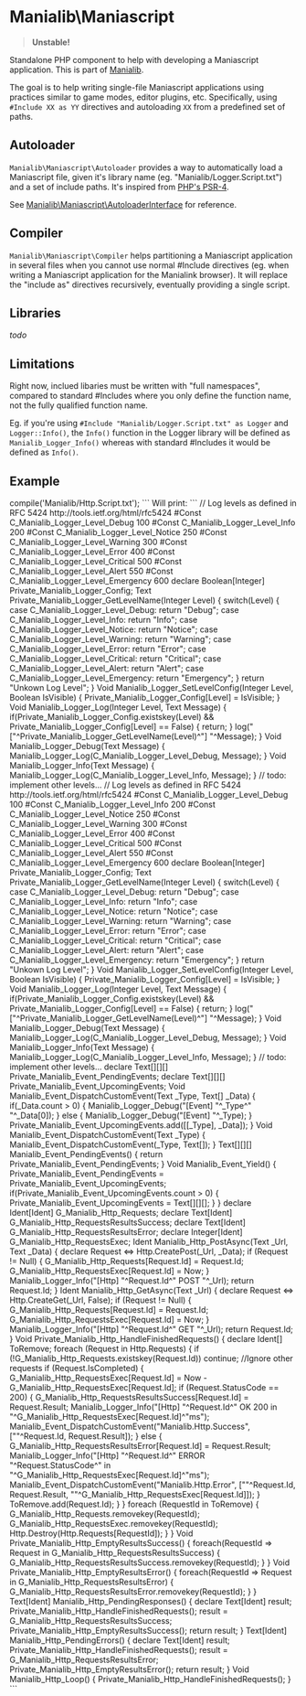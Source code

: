 # Manialib\Maniascript

> **Unstable!**

Standalone PHP component to help with developing a Maniascript application. This is part of [Manialib](https://github.com/manialib/manialib).

The goal is to help writing single-file Maniascript applications using practices similar to game modes, editor plugins, etc. Specifically, using `#Include XX as YY` directives and autoloading `XX` from a predefined set of paths.

## Autoloader

`Manialib\Maniascript\Autoloader` provides a way to automatically load a Maniascript file, given it's library name (eg. "Manialib/Logger.Script.txt") and a set of include paths. It's inspired from [PHP's PSR-4](http://www.php-fig.org/psr/psr-4/).

See [Manialib\Maniascript\AutoloaderInterface](https://github.com/manialib/maniascript/blob/master/src/Manialib/Maniascript/AutoloaderInterface.php) for reference.

## Compiler

`Manialib\Maniascript\Compiler` helps partitioning a Maniascript application in several files when you cannot use normal #Include directives (eg. when writing a Maniascript application for the Manialink browser). It will replace the "include as" directives recursively, eventually providing a single script.

## Libraries

*todo*

## Limitations

Right now, inclued libaries must be written with "full namespaces", compared to standard #Includes where you only define the function name, not the fully qualified function name.

Eg. if you're using `#Include "Manialib/Logger.Script.txt" as Logger` and `Logger::Info()`, the `Info()` function in the Logger library will be defined as `Manialib_Logger_Info()` whereas with standard #Includes it would be defined as `Info()`.

## Example

<?php

Let's compile [Manialib/Http.Script.txt](https://github.com/manialib/maniascript/blob/master/src/Manialib/Maniascript/Resources/maniascript/Manialib/Http.Script.txt), which is declaring `#Include "Manialib/Logger.Script.txt" as Logger` and `#Include "Manialib/Event.Script.txt" as Event`:

```
use Manialib\Maniascript\Autoloader;
use Manialib\Maniascript\Compiler;

require_once 'vendor/autoload.php';

$compiler = new Compiler(new Autoloader());

echo $compiler->compile('Manialib/Http.Script.txt');
```

Will print:

```
// Log levels as defined in RFC 5424 http://tools.ietf.org/html/rfc5424
#Const C_Manialib_Logger_Level_Debug     100
#Const C_Manialib_Logger_Level_Info      200
#Const C_Manialib_Logger_Level_Notice    250
#Const C_Manialib_Logger_Level_Warning   300
#Const C_Manialib_Logger_Level_Error     400
#Const C_Manialib_Logger_Level_Critical  500
#Const C_Manialib_Logger_Level_Alert     550
#Const C_Manialib_Logger_Level_Emergency 600

declare Boolean[Integer] Private_Manialib_Logger_Config;

Text Private_Manialib_Logger_GetLevelName(Integer Level) {
    switch(Level) {
        case C_Manialib_Logger_Level_Debug: return "Debug";
        case C_Manialib_Logger_Level_Info: return "Info";
        case C_Manialib_Logger_Level_Notice: return "Notice";
        case C_Manialib_Logger_Level_Warning: return "Warning"; 
        case C_Manialib_Logger_Level_Error: return "Error";
        case C_Manialib_Logger_Level_Critical: return "Critical";
        case C_Manialib_Logger_Level_Alert: return "Alert";
        case C_Manialib_Logger_Level_Emergency: return "Emergency";
    }
    return "Unkown Log Level";
}

Void Manialib_Logger_SetLevelConfig(Integer Level, Boolean IsVisible) {
    Private_Manialib_Logger_Config[Level] = IsVisible;
}

Void Manialib_Logger_Log(Integer Level, Text Message) {
    if(Private_Manialib_Logger_Config.existskey(Level) && Private_Manialib_Logger_Config[Level] == False) {
        return;
    }
    log("["^Private_Manialib_Logger_GetLevelName(Level)^"] "^Message);
}

Void Manialib_Logger_Debug(Text Message) {
    Manialib_Logger_Log(C_Manialib_Logger_Level_Debug, Message);
}

Void Manialib_Logger_Info(Text Message) {
    Manialib_Logger_Log(C_Manialib_Logger_Level_Info, Message);
}

// todo: implement other levels...
// Log levels as defined in RFC 5424 http://tools.ietf.org/html/rfc5424
#Const C_Manialib_Logger_Level_Debug     100
#Const C_Manialib_Logger_Level_Info      200
#Const C_Manialib_Logger_Level_Notice    250
#Const C_Manialib_Logger_Level_Warning   300
#Const C_Manialib_Logger_Level_Error     400
#Const C_Manialib_Logger_Level_Critical  500
#Const C_Manialib_Logger_Level_Alert     550
#Const C_Manialib_Logger_Level_Emergency 600

declare Boolean[Integer] Private_Manialib_Logger_Config;

Text Private_Manialib_Logger_GetLevelName(Integer Level) {
    switch(Level) {
        case C_Manialib_Logger_Level_Debug: return "Debug";
        case C_Manialib_Logger_Level_Info: return "Info";
        case C_Manialib_Logger_Level_Notice: return "Notice";
        case C_Manialib_Logger_Level_Warning: return "Warning"; 
        case C_Manialib_Logger_Level_Error: return "Error";
        case C_Manialib_Logger_Level_Critical: return "Critical";
        case C_Manialib_Logger_Level_Alert: return "Alert";
        case C_Manialib_Logger_Level_Emergency: return "Emergency";
    }
    return "Unkown Log Level";
}

Void Manialib_Logger_SetLevelConfig(Integer Level, Boolean IsVisible) {
    Private_Manialib_Logger_Config[Level] = IsVisible;
}

Void Manialib_Logger_Log(Integer Level, Text Message) {
    if(Private_Manialib_Logger_Config.existskey(Level) && Private_Manialib_Logger_Config[Level] == False) {
        return;
    }
    log("["^Private_Manialib_Logger_GetLevelName(Level)^"] "^Message);
}

Void Manialib_Logger_Debug(Text Message) {
    Manialib_Logger_Log(C_Manialib_Logger_Level_Debug, Message);
}

Void Manialib_Logger_Info(Text Message) {
    Manialib_Logger_Log(C_Manialib_Logger_Level_Info, Message);
}

// todo: implement other levels...

declare Text[][][] Private_Manialib_Event_PendingEvents;
declare Text[][][] Private_Manialib_Event_UpcomingEvents;

Void Manialib_Event_DispatchCustomEvent(Text _Type, Text[] _Data) {
    if(_Data.count > 0)
    {
        Manialib_Logger_Debug("[Event] "^_Type^" "^_Data[0]);
    }
    else
    {
        Manialib_Logger_Debug("[Event] "^_Type);
    }
  Private_Manialib_Event_UpcomingEvents.add([[_Type], _Data]);
}

Void Manialib_Event_DispatchCustomEvent(Text _Type) {
  Manialib_Event_DispatchCustomEvent(_Type, Text[]);
}

Text[][][] Manialib_Event_PendingEvents() {
  return Private_Manialib_Event_PendingEvents;
}

Void Manialib_Event_Yield() {
    Private_Manialib_Event_PendingEvents = Private_Manialib_Event_UpcomingEvents;
  if(Private_Manialib_Event_UpcomingEvents.count > 0) {
    Private_Manialib_Event_UpcomingEvents = Text[][][];
  }
}

declare Ident[Ident] G_Manialib_Http_Requests;
declare Text[Ident] G_Manialib_Http_RequestsResultsSuccess;
declare Text[Ident] G_Manialib_Http_RequestsResultsError;
declare Integer[Ident] G_Manialib_Http_RequestsExec;

Ident Manialib_Http_PostAsync(Text _Url, Text _Data) {
  declare Request <=> Http.CreatePost(_Url, _Data);
  if (Request != Null) {
    G_Manialib_Http_Requests[Request.Id] = Request.Id;
    G_Manialib_Http_RequestsExec[Request.Id] = Now;
  }
  Manialib_Logger_Info("[Http] "^Request.Id^" POST "^_Url);
  return Request.Id;
}

Ident Manialib_Http_GetAsync(Text _Url) {
  declare Request <=> Http.CreateGet(_Url, False);
  if (Request != Null) {
    G_Manialib_Http_Requests[Request.Id] = Request.Id;
    G_Manialib_Http_RequestsExec[Request.Id] = Now;
  }
  Manialib_Logger_Info("[Http] "^Request.Id^" GET "^_Url);
  return Request.Id;
}

Void Private_Manialib_Http_HandleFinishedRequests() {
    declare Ident[] ToRemove;
    foreach (Request in Http.Requests) {
        if (!G_Manialib_Http_Requests.existskey(Request.Id)) continue; //Ignore other requests
        if (Request.IsCompleted) { 
            G_Manialib_Http_RequestsExec[Request.Id] = Now - G_Manialib_Http_RequestsExec[Request.Id];
            if (Request.StatusCode == 200) {
                G_Manialib_Http_RequestsResultsSuccess[Request.Id] = Request.Result;
                Manialib_Logger_Info("[Http] "^Request.Id^" OK 200 in "^G_Manialib_Http_RequestsExec[Request.Id]^"ms");
                Manialib_Event_DispatchCustomEvent("Manialib.Http.Success", [""^Request.Id, Request.Result]);
            } else {
                G_Manialib_Http_RequestsResultsError[Request.Id] = Request.Result;
                Manialib_Logger_Info("[Http] "^Request.Id^" ERROR "^Request.StatusCode^" in "^G_Manialib_Http_RequestsExec[Request.Id]^"ms");
                Manialib_Event_DispatchCustomEvent("Manialib.Http.Error", [""^Request.Id, Request.Result, ""^G_Manialib_Http_RequestsExec[Request.Id]]);
            }
            ToRemove.add(Request.Id);
        }
    }
    foreach (RequestId in ToRemove) {
        G_Manialib_Http_Requests.removekey(RequestId);
        G_Manialib_Http_RequestsExec.removekey(RequestId);
        Http.Destroy(Http.Requests[RequestId]);
    }
}

Void Private_Manialib_Http_EmptyResultsSuccess() {
  foreach(RequestId => Request in G_Manialib_Http_RequestsResultsSuccess) {
    G_Manialib_Http_RequestsResultsSuccess.removekey(RequestId);
  }
}

Void Private_Manialib_Http_EmptyResultsError() {
  foreach(RequestId => Request in G_Manialib_Http_RequestsResultsError) {
    G_Manialib_Http_RequestsResultsError.removekey(RequestId);
  }
}

Text[Ident] Manialib_Http_PendingResponses() {
  declare Text[Ident] result;
  Private_Manialib_Http_HandleFinishedRequests();
  result = G_Manialib_Http_RequestsResultsSuccess;
  Private_Manialib_Http_EmptyResultsSuccess();
  return result;
}

Text[Ident] Manialib_Http_PendingErrors() {
  declare Text[Ident] result;
  Private_Manialib_Http_HandleFinishedRequests();
  result = G_Manialib_Http_RequestsResultsError;
  Private_Manialib_Http_EmptyResultsError();
  return result;
}

Void Manialib_Http_Loop() {
    Private_Manialib_Http_HandleFinishedRequests();
}
```


